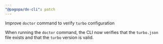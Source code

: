 ```yaml
---
"@pagopa/dx-cli": patch
---
```


Improve `doctor` command to verify `turbo` configuration

When running the `doctor` command, the CLI now verifies that the `turbo.json` file exists and that the `turbo` version is valid.
